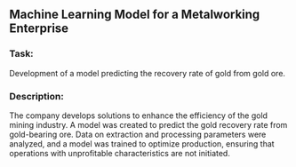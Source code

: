 ## Machine Learning Model for a Metalworking Enterprise

### Task: 
Development of a model predicting the recovery rate of gold from gold ore.

### Description:
The company develops solutions to enhance the efficiency of the gold mining industry. A model was created to predict the gold recovery rate from gold-bearing ore. Data on extraction and processing parameters were analyzed, and a model was trained to optimize production, ensuring that operations with unprofitable characteristics are not initiated.
